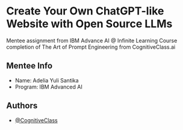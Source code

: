 
# Create Your Own ChatGPT-like Website with Open Source LLMs

Mentee assignment from IBM Advance AI @ Infinite Learning Course completion of The Art of Prompt Engineering from CognitiveClass.ai

## Mentee Info
- Name: Adelia Yuli Santika
- Program: IBM Advanced AI




## Authors

- [@CognitiveClass](https://cognitiveclass.ai/courses/course-v1:IBMSkillsNetwork+GPXX04ESEN+v1)

